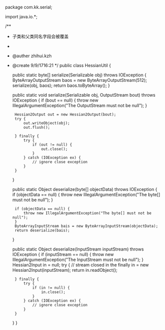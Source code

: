 package com.kk.serial;

import java.io.*;

/**
 * 子类和父类同名字段会被覆盖
 *
 * @auther zhihui.kzh
 * @create 9/9/1716:21
 */
public class HessianUtil {


    public static byte[] serialize(Serializable obj) throws IOException {
        ByteArrayOutputStream baos = new ByteArrayOutputStream(512);
        serialize(obj, baos);
        return baos.toByteArray();
    }

    public static void serialize(Serializable obj, OutputStream bout) throws IOException {
        if (bout == null) {
            throw new IllegalArgumentException("The OutputStream must not be null");
        }

        Hessian2Output out = new Hessian2Output(bout);
        try {
            out.writeObject(obj);
            out.flush();

        } finally {
            try {
                if (out != null) {
                    out.close();
                }
            } catch (IOException ex) {
                // ignore close exception
            }
        }
    }


    public static Object deserialize(byte[] objectData) throws IOException {
        if (objectData == null) {
            throw new IllegalArgumentException("The byte[] must not be null");
        }

        if (objectData == null) {
            throw new IllegalArgumentException("The byte[] must not be null");
        }
        ByteArrayInputStream bais = new ByteArrayInputStream(objectData);
        return deserialize(bais);
    }

    public static Object deserialize(InputStream inputStream) throws IOException {
        if (inputStream == null) {
            throw new IllegalArgumentException("The InputStream must not be null");
        }
        Hessian2Input in = null;
        try {
            // stream closed in the finally
            in = new Hessian2Input(inputStream);
            return in.readObject();

        } finally {
            try {
                if (in != null) {
                    in.close();
                }
            } catch (IOException ex) {
                // ignore close exception
            }
        }
    }
}
